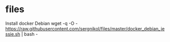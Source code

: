 # files
Install docker Debian
wget  -q -O - https://raw.githubusercontent.com/sergnikol/files/master/docker_debian_jessie.sh | bash -
